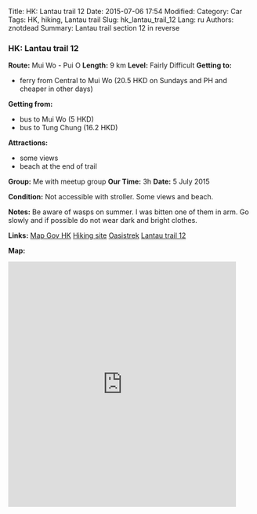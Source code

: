 Title: HK: Lantau trail 12
Date: 2015-07-06 17:54
Modified: 
Category: Car
Tags: HK,  hiking,  Lantau trail
Slug: hk_lantau_trail_12
Lang: ru
Authors: znotdead
Summary: Lantau trail section 12 in reverse

### HK: Lantau trail 12

**Route:** Mui Wo - Pui O
**Length:** 9 km
**Level:** Fairly Difficult
**Getting to:**
 - ferry from Central to Mui Wo (20.5 HKD on Sundays and PH and cheaper in other days)

**Getting from:**
 - bus to Mui Wo (5 HKD)
 - bus to Tung Chung (16.2 HKD)

**Attractions:**
 - some views
 - beach at the end of trail

**Group:** Me with meetup group
**Our Time:** 3h
**Date:** 5 July 2015

**Condition:**
Not accessible with stroller. Some views and beach.

**Notes:**
Be aware of wasps on summer. I was bitten one of them in arm. Go slowly and if possible do not wear dark and bright clothes.

**Links:**
[Map Gov HK](http://www2.map.gov.hk/gih3/view/index.jsp)
[Hiking site](http://hiking.gov.hk/eng)
[Oasistrek](http://www.oasistrek.com)
[Lantau trail 12](http://hiking.gov.hk/eng/longtrail/ltrail/ltrail/ltrail12.htm)

**Map:**
<iframe src='https://connect.garmin.com/activity/embed/823770816' width='465' height='500' frameborder='0'></iframe>
